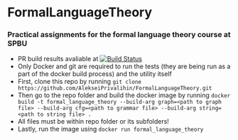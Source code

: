 # FormalLanguageTheory
### Practical assignments for the formal language theory course at SPBU
 - PR build results avaliable at 
[![Build Status](https://travis-ci.org/github/AlekseiPrivalihin/FormalLanguageTheory/pull_requests)](https://travis-ci.org/github/AlekseiPrivalihin/FormalLanguageTheory/pull_requests)
 - Only Docker and git are required to run the tests (they are being run as a part of the docker build process) and the utility itself
  - First, clone this repo by running
    `git clone https://github.com/AlekseiPrivalihin/FormalLanguageTheory.git`
  - Then go to the repo folder and build the docker image by running
    `docker build -t formal_language_theory --build-arg graph=<path to graph file> --build-arg cfg=<path to grammar file> --build-arg string=<path to string file> .`
  - All files must be within repo folder or its subfolders!
  - Lastly, run the image using
    `docker run formal_language_theory`